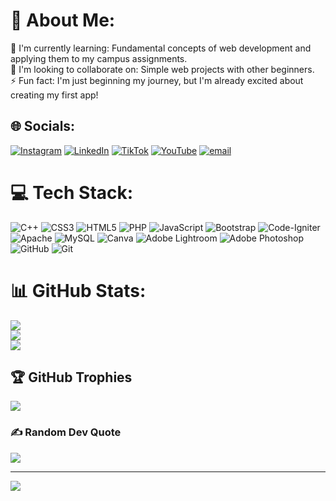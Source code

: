 # 💫 About Me:
🌱 I'm currently learning: Fundamental concepts of web development and applying them to my campus assignments.<br>👯 I'm looking to collaborate on: Simple web projects with other beginners.<br>⚡ Fun fact: I'm just beginning my journey, but I'm already excited about creating my first app!


## 🌐 Socials:
[![Instagram](https://img.shields.io/badge/Instagram-%23E4405F.svg?logo=Instagram&logoColor=white)](https://instagram.com/https://www.instagram.com/nindyapbsr?igsh=enhyc2R5c2QxaTdr) [![LinkedIn](https://img.shields.io/badge/LinkedIn-%230077B5.svg?logo=linkedin&logoColor=white)](https://linkedin.com/in/https://www.linkedin.com/in/anindyapurbasari17/) [![TikTok](https://img.shields.io/badge/TikTok-%23000000.svg?logo=TikTok&logoColor=white)](https://tiktok.com/@anindprbsr) [![YouTube](https://img.shields.io/badge/YouTube-%23FF0000.svg?logo=YouTube&logoColor=white)](https://youtube.com/@https://youtube.com/@anindya4988?si=yq0aWrHT2oCdEAzn) [![email](https://img.shields.io/badge/Email-D14836?logo=gmail&logoColor=white)](mailto:nindyaprbsr@gmail.com) 

# 💻 Tech Stack:
![C++](https://img.shields.io/badge/c++-%2300599C.svg?style=flat&logo=c%2B%2B&logoColor=white) ![CSS3](https://img.shields.io/badge/css3-%231572B6.svg?style=flat&logo=css3&logoColor=white) ![HTML5](https://img.shields.io/badge/html5-%23E34F26.svg?style=flat&logo=html5&logoColor=white) ![PHP](https://img.shields.io/badge/php-%23777BB4.svg?style=flat&logo=php&logoColor=white) ![JavaScript](https://img.shields.io/badge/javascript-%23323330.svg?style=flat&logo=javascript&logoColor=%23F7DF1E) ![Bootstrap](https://img.shields.io/badge/bootstrap-%238511FA.svg?style=flat&logo=bootstrap&logoColor=white) ![Code-Igniter](https://img.shields.io/badge/CodeIgniter-%23EF4223.svg?style=flat&logo=codeIgniter&logoColor=white) ![Apache](https://img.shields.io/badge/apache-%23D42029.svg?style=flat&logo=apache&logoColor=white) ![MySQL](https://img.shields.io/badge/mysql-4479A1.svg?style=flat&logo=mysql&logoColor=white) ![Canva](https://img.shields.io/badge/Canva-%2300C4CC.svg?style=flat&logo=Canva&logoColor=white) ![Adobe Lightroom](https://img.shields.io/badge/Adobe%20Lightroom-31A8FF.svg?style=flat&logo=Adobe%20Lightroom&logoColor=white) ![Adobe Photoshop](https://img.shields.io/badge/adobe%20photoshop-%2331A8FF.svg?style=flat&logo=adobe%20photoshop&logoColor=white) ![GitHub](https://img.shields.io/badge/github-%23121011.svg?style=flat&logo=github&logoColor=white) ![Git](https://img.shields.io/badge/git-%23F05033.svg?style=flat&logo=git&logoColor=white)
# 📊 GitHub Stats:
![](https://github-readme-stats.vercel.app/api?username=anindyapbsr&theme=radical&hide_border=true&include_all_commits=true&count_private=false)<br/>
![](https://nirzak-streak-stats.vercel.app/?user=anindyapbsr&theme=radical&hide_border=true)<br/>
![](https://github-readme-stats.vercel.app/api/top-langs/?username=anindyapbsr&theme=radical&hide_border=true&include_all_commits=true&count_private=false&layout=compact)

## 🏆 GitHub Trophies
![](https://github-profile-trophy.vercel.app/?username=anindyapbsr&theme=radical&no-frame=true&no-bg=false&margin-w=4)

### ✍️ Random Dev Quote
![](https://quotes-github-readme.vercel.app/api?type=horizontal&theme=radical)

---
[![](https://visitcount.itsvg.in/api?id=anindyapbsr&icon=3&color=0)](https://visitcount.itsvg.in)

<!-- Proudly created with GPRM ( https://gprm.itsvg.in ) -->
